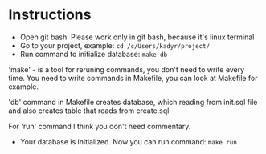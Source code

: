 # Instructions

- Open git bash. Please work only in git bash, because it's linux terminal
- Go to your project, example: ```cd /c/Users/kadyr/project/```
- Run command to initialize database: ```make db```

'make' - is a tool for reruning commands, you don't need to write every time.
You need to write commands in Makefile, you can look at Makefile for example.

'db' command in Makefile creates database, which reading from init.sql file
and also creates table that reads from create.sql

For 'run' command I think you don't need commentary.

- Your database is initialized. Now you can run command: ```make run```
